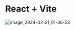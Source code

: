 # React + Vite

![image_2024-02-21_01-36-53](https://github.com/brownwo1f/brand-page/assets/98384780/a90932a5-64bd-4252-9845-6afc2be1cc19)

